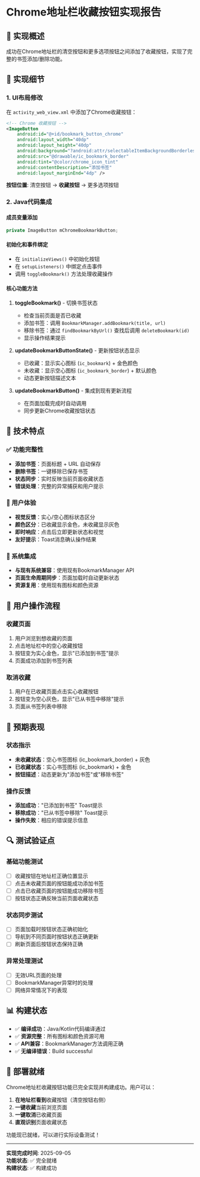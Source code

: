 # Chrome地址栏收藏按钮实现报告

## 📝 实现概述

成功在Chrome地址栏的清空按钮和更多选项按钮之间添加了收藏按钮，实现了完整的书签添加/删除功能。

## 🎯 实现细节

### 1. UI布局修改

在 `activity_web_view.xml` 中添加了Chrome收藏按钮：

```xml
<!-- Chrome 收藏按钮 -->
<ImageButton
    android:id="@+id/bookmark_button_chrome"
    android:layout_width="40dp"
    android:layout_height="40dp"
    android:background="?android:attr/selectableItemBackgroundBorderless"
    android:src="@drawable/ic_bookmark_border"
    android:tint="@color/chrome_icon_tint"
    android:contentDescription="添加书签"
    android:layout_marginEnd="4dp" />
```

**按钮位置**: 清空按钮 → **收藏按钮** → 更多选项按钮

### 2. Java代码集成

#### 成员变量添加
```java
private ImageButton mChromeBookmarkButton;
```

#### 初始化和事件绑定
- 在 `initializeViews()` 中初始化按钮
- 在 `setupListeners()` 中绑定点击事件
- 调用 `toggleBookmark()` 方法处理收藏操作

#### 核心功能方法

1. **toggleBookmark()** - 切换书签状态
   - 检查当前页面是否已收藏
   - 添加书签：调用 `BookmarkManager.addBookmark(title, url)`
   - 移除书签：通过 `findBookmarkByUrl()` 查找后调用 `deleteBookmark(id)`
   - 显示操作结果提示

2. **updateBookmarkButtonState()** - 更新按钮状态显示
   - 已收藏：显示实心图标 (`ic_bookmark`) + 金色颜色
   - 未收藏：显示空心图标 (`ic_bookmark_border`) + 默认颜色
   - 动态更新按钮描述文本

3. **updateBookmarkButton()** - 集成到现有更新流程
   - 在页面加载完成时自动调用
   - 同步更新Chrome收藏按钮状态

## 🔧 技术特点

### ✅ 功能完整性
- **添加书签**：页面标题 + URL 自动保存
- **删除书签**：一键移除已保存书签
- **状态同步**：实时反映当前页面收藏状态
- **错误处理**：完整的异常捕获和用户提示

### 🎨 用户体验
- **视觉反馈**：实心/空心图标状态区分
- **颜色区分**：已收藏显示金色，未收藏显示灰色
- **即时响应**：点击后立即更新状态和视觉
- **友好提示**：Toast消息确认操作结果

### 🔄 系统集成
- **与现有系统兼容**：使用现有BookmarkManager API
- **页面生命周期同步**：页面加载时自动更新状态
- **资源复用**：使用现有图标和颜色资源

## 📱 用户操作流程

### 收藏页面
1. 用户浏览到想收藏的页面
2. 点击地址栏中的空心收藏按钮
3. 按钮变为实心金色，显示"已添加到书签"提示
4. 页面成功添加到书签列表

### 取消收藏
1. 用户在已收藏页面点击实心收藏按钮
2. 按钮变为空心灰色，显示"已从书签中移除"提示
3. 页面从书签列表中移除

## 🎯 预期表现

### 状态指示
- **未收藏状态**：空心书签图标 (ic_bookmark_border) + 灰色
- **已收藏状态**：实心书签图标 (ic_bookmark) + 金色
- **按钮描述**：动态更新为"添加书签"或"移除书签"

### 操作反馈
- **添加成功**："已添加到书签" Toast提示
- **移除成功**："已从书签中移除" Toast提示  
- **操作失败**：相应的错误提示信息

## 🔍 测试验证点

### 基础功能测试
- [ ] 收藏按钮在地址栏正确位置显示
- [ ] 点击未收藏页面的按钮能成功添加书签
- [ ] 点击已收藏页面的按钮能成功移除书签
- [ ] 按钮状态正确反映当前页面收藏状态

### 状态同步测试
- [ ] 页面加载时按钮状态正确初始化
- [ ] 导航到不同页面时按钮状态正确更新
- [ ] 刷新页面后按钮状态保持正确

### 异常处理测试
- [ ] 无效URL页面的处理
- [ ] BookmarkManager异常时的处理
- [ ] 网络异常情况下的表现

## 📊 构建状态

- ✅ **编译成功**：Java/Kotlin代码编译通过
- ✅ **资源完整**：所有图标和颜色资源可用
- ✅ **API兼容**：BookmarkManager方法调用正确
- ✅ **无编译错误**：Build successful

## 🚀 部署就绪

Chrome地址栏收藏按钮功能已完全实现并构建成功。用户可以：

1. **在地址栏看到**收藏按钮（清空按钮右侧）
2. **一键收藏**当前浏览页面
3. **一键取消**已收藏页面
4. **直观识别**页面收藏状态

功能现已就绪，可以进行实际设备测试！

---

**实现完成时间**: 2025-09-05  
**功能状态**: ✅ 完全就绪  
**构建状态**: ✅ 构建成功